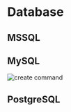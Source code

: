 # Database
## MSSQL
## MySQL
![create command](https://user-images.githubusercontent.com/92291258/147340090-52606a2d-cd56-419f-b611-8648f99936ba.png)

## PostgreSQL
